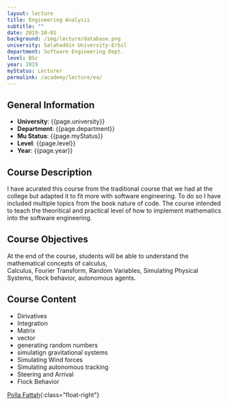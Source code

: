 ```yaml
---
layout: lecture
title: Engineering Analysis
subtitle: ""
date: 2019-10-01
background: /img/lecture/database.png
university: Salahaddin University-Erbil
department: Software Engineering Dept.
level: BSc
year: 2019
myStatus: Lecturer
permalink: /academy/lecture/ea/
---
```


## General Information

- **University**: {{page.university}}
- **Department**: {{page.department}}
- **Mu Status**: {{page.myStatus}}
- **Level**: {{page.level}}
- **Year**: {{page.year}}

## Course Description

I have acurated this course from the traditional course that we had at the college but adapted it to fit more with software engineering. To do so I have included multiple topics from the book nature of code. The course intended to teach the theoritical and practical level of how to implement mathematics into the software engineering.

## Course Objectives

At the end of the course, students will be able to understand the mathematical concepts of calculus,  
Calculus, Fourier Transform, Random Variables, Simulating Physical Systems, flock behavior, autonomous agents.

## Course Content

- Dirivatives
- Integration
- Matrix
- vector
- generating random numbers
- simulatign gravitational systems
- Simulating Wind forces
- Simulating autonomous tracking
- Steering and Arrival
- Flock Behavior

[Polla Fattah](/){:class="float-right"}
&nbsp;
&nbsp;
